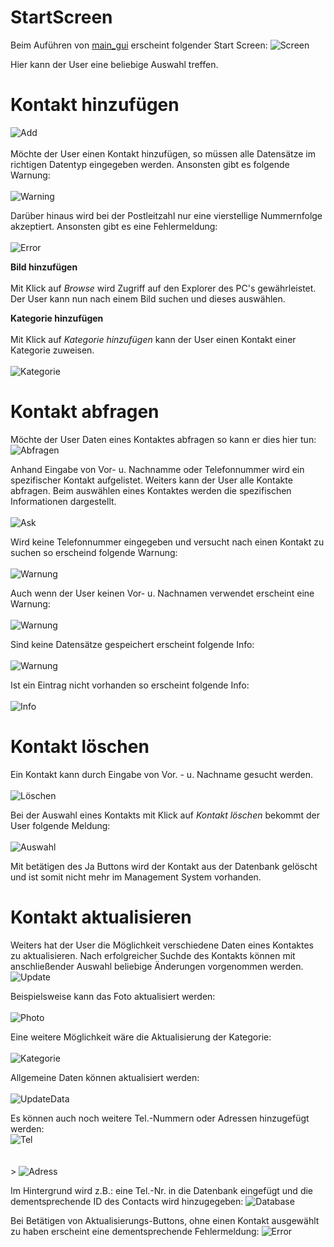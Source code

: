 # StartScreen
Beim Auführen von [main_gui](https://github.com/denisepostl/AdressContactProject/blob/main/adress/main_gui.py) erscheint folgender Start Screen:
![Screen](https://github.com/denisepostl/AdressContactProject/blob/main/img/StartScreen.png)

Hier kann der User eine beliebige Auswahl treffen. 

# Kontakt hinzufügen
![Add](https://github.com/denisepostl/AdressContactProject/blob/main/img/add.png) <br><br>
Möchte der User einen Kontakt hinzufügen, so müssen alle Datensätze im richtigen Datentyp 
eingegeben werden. Ansonsten gibt es folgende Warnung: 
<br><br>
![Warning](https://github.com/denisepostl/AdressContactProject/blob/main/img/Datentypwarning.png)


Darüber hinaus wird bei der Postleitzahl nur eine vierstellige Nummernfolge akzeptiert.
Ansonsten gibt es eine Fehlermeldung: 
<br><br>
![Error](https://github.com/denisepostl/AdressContactProject/blob/main/img/PLZError.png)

**Bild hinzufügen**<br><br>
Mit Klick auf *Browse* wird Zugriff auf den Explorer des PC's gewährleistet. Der User kann nun nach einem Bild suchen und dieses auswählen.

**Kategorie hinzufügen**<br><br>
Mit Klick auf *Kategorie hinzufügen* kann der User einen Kontakt einer Kategorie zuweisen.
<br><br>
![Kategorie](https://github.com/denisepostl/AdressContactProject/blob/main/img/Kategorie.png)

# Kontakt abfragen

Möchte der User Daten eines Kontaktes abfragen so kann er dies hier tun: 
![Abfragen](https://github.com/denisepostl/AdressContactProject/blob/main/img/Query.png)

Anhand Eingabe von Vor- u. Nachnamme oder Telefonnummer wird ein spezifischer Kontakt aufgelistet.
Weiters kann der User alle Kontakte abfragen. Beim auswählen eines Kontaktes werden die spezifischen Informationen dargestellt.
<br><br>
![Ask](https://github.com/denisepostl/AdressContactProject/blob/main/img/QueryALL.png)

Wird keine Telefonnummer eingegeben und versucht nach einen Kontakt zu suchen so erscheind folgende Warnung:
<br><br>
![Warnung](https://github.com/denisepostl/AdressContactProject/blob/main/img/telerror.png)


Auch wenn der User keinen Vor- u. Nachnamen verwendet erscheint eine Warnung: 
<br><br>
![Warnung](https://github.com/denisepostl/AdressContactProject/blob/main/img/Error.png)

Sind keine Datensätze gespeichert erscheint folgende Info: 
<br><br>
![Warnung](https://github.com/denisepostl/AdressContactProject/blob/main/img/keineDatens%C3%A4tze.png)


Ist ein Eintrag nicht vorhanden so erscheint folgende Info:
<br><br>
![Info](https://github.com/denisepostl/AdressContactProject/blob/main/img/EintragNichtVorhanden.png)


# Kontakt löschen

Ein Kontakt kann durch Eingabe von Vor. - u. Nachname gesucht werden. 
<br><br>
![Löschen](https://github.com/denisepostl/AdressContactProject/blob/main/img/delete.png)




Bei der Auswahl eines Kontakts mit Klick auf *Kontakt löschen* bekommt
der User folgende Meldung:
<br><br>
![Auswahl](https://github.com/denisepostl/AdressContactProject/blob/main/img/deleteask.png)


Mit betätigen des Ja Buttons wird der Kontakt aus der Datenbank gelöscht und ist somit nicht mehr im Management System vorhanden.


# Kontakt aktualisieren

Weiters hat der User die Möglichkeit verschiedene Daten eines Kontaktes zu aktualisieren. 
Nach erfolgreicher Suchde des Kontakts können mit anschließender Auswahl beliebige Änderungen vorgenommen werden. 
![Update](https://github.com/denisepostl/AdressContactProject/blob/main/img/Update.png)

Beispielsweise kann das Foto aktualisiert werden: 
<br><br>
![Photo](https://github.com/denisepostl/AdressContactProject/blob/main/img/updatephoto.png)

Eine weitere Möglichkeit wäre die Aktualisierung der Kategorie:
<br><br>
![Kategorie](https://github.com/denisepostl/AdressContactProject/blob/main/img/updatekategorie.png)

Allgemeine Daten können aktualisiert werden:
<br><br>
![UpdateData](https://github.com/denisepostl/AdressContactProject/blob/main/img/Edit.png)

Es können auch noch weitere Tel.-Nummern oder Adressen hinzugefügt werden: <br>
![Tel](https://github.com/denisepostl/AdressContactProject/blob/main/img/telhinzuf%C3%BCgen.png)
<br><br><br>>
![Adress](https://github.com/denisepostl/AdressContactProject/blob/main/img/adresseHinzuf%C3%BCge.png)

Im Hintergrund wird z.B.: eine Tel.-Nr. in die Datenbank eingefügt und die dementsprechende ID des Contacts wird hinzugegeben:
![Database](https://github.com/denisepostl/AdressContactProject/blob/main/img/phonenumberdatabase.png)

Bei Betätigen von Aktualisierungs-Buttons, ohne einen Kontakt ausgewählt zu haben erscheint eine dementsprechende Fehlermeldung:
![Error](https://github.com/denisepostl/AdressContactProject/blob/main/img/KONTAKTAUSW%C3%84HLEN.png)
